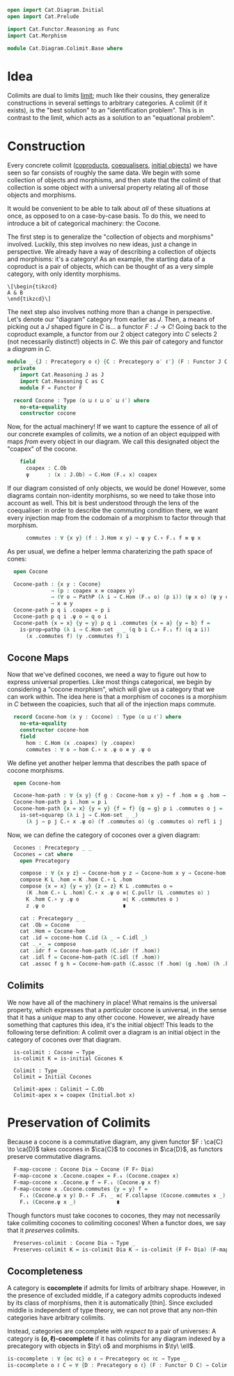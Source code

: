 ```agda
open import Cat.Diagram.Initial
open import Cat.Prelude

import Cat.Functor.Reasoning as Func
import Cat.Morphism

module Cat.Diagram.Colimit.Base where
```

<!--
```agda
private variable
  o ℓ o′ ℓ′ : Level
```
-->

# Idea

Colimits are dual to limits [limit]; much like their cousins, they
generalize constructions in several settings to arbitrary categories.
A colimit (if it exists), is the "best solution" to an
"identification problem". This is in contrast to the limit, which
acts as a solution to an "equational problem".

[limit]: Cat.Diagram.Limit.Base.html

# Construction

Every concrete colimit ([coproducts], [coequalisers], [initial objects])
we have seen so far consists of roughly the same data. We begin with
some collection of objects and morphisms, and then state that the
colimit of that collection is some object with a universal property
relating all of those objects and morphisms.

[coproducts]: Cat.Diagram.Coproduct.html
[coequalisers]: Cat.Diagram.Coequaliser.html
[initial objects]: Cat.Diagram.Initial.html

It would be convenient to be able to talk about _all_ of these
situations at once, as opposed to on a case-by-case basis. To do this,
we need to introduce a bit of categorical machinery: the Cocone.

The first step is to generalize the "collection of objects and
morphisms" involved. Luckily, this step involves no new ideas, just
a change in perspective. We already have a way of describing a
collection of objects and morphisms: it's a category! As an example,
the starting data of a coproduct is a pair of objects, which can
be thought of as a very simple category, with only identity morphisms.

~~~{.quiver .short-2}
\[\begin{tikzcd}
A & B
\end{tikzcd}\]
~~~

The next step also involves nothing more than a change in perspective.
Let's denote our "diagram" category from earlier as $J$. Then, a means
of picking out a $J$ shaped figure in $C$ is... a functor $F : J \to C$!
Going back to the coproduct example, a functor from our 2 object
category into $C$ selects 2 (not necessarily distinct!) objects in $C$.
We this pair of category and functor a _diagram_ in $C$.

```agda
module _ {J : Precategory o ℓ} {C : Precategory o′ ℓ′} (F : Functor J C) where
  private
    import Cat.Reasoning J as J
    import Cat.Reasoning C as C
    module F = Functor F

  record Cocone : Type (o ⊔ ℓ ⊔ o′ ⊔ ℓ′) where
    no-eta-equality
    constructor cocone
```

Now, for the actual machinery! If we want to capture the essence of
all of our concrete examples of colimits, we a notion of an object
equipped with maps _from_ every object in our diagram. We call this
designated object the "coapex" of the cocone.


```agda
    field
      coapex : C.Ob
      ψ      : (x : J.Ob) → C.Hom (F.₀ x) coapex
```

If our diagram consisted of only objects, we would be done! However,
some diagrams contain non-identity morphisms, so we need to take those
into account as well. This bit is best understood through the lens of
the coequaliser: in order to describe the commuting condition there,
we want every injection map from the codomain of a morphism to
factor through that morphism.

```agda
      commutes : ∀ {x y} (f : J.Hom x y) → ψ y C.∘ F.₁ f ≡ ψ x
```

As per usual, we define a helper lemma charaterizing the path space
of cones:

```agda
  open Cocone

  Cocone-path : {x y : Cocone}
              → (p : coapex x ≡ coapex y)
              → (∀ o → PathP (λ i → C.Hom (F.₀ o) (p i)) (ψ x o) (ψ y o))
              → x ≡ y
  Cocone-path p q i .coapex = p i
  Cocone-path p q i .ψ o = q o i
  Cocone-path {x = x} {y = y} p q i .commutes {x = a} {y = b} f =
    is-prop→pathp (λ i → C.Hom-set _ _ (q b i C.∘ F.₁ f) (q a i))
      (x .commutes f) (y .commutes f) i
```

## Cocone Maps

Now that we've defined cocones, we need a way to figure out how to
express universal properties. Like most things categorical, we begin
by considering a "cocone morphism", which will give us a category
that we can work within. The idea here is that a morphism of cocones
is a morphism in $C$ between the coapicies, such that all of the
injection maps commute.

```agda
  record Cocone-hom (x y : Cocone) : Type (o ⊔ ℓ′) where
    no-eta-equality
    constructor cocone-hom
    field
      hom : C.Hom (x .coapex) (y .coapex)
      commutes : ∀ o → hom C.∘ x .ψ o ≡ y .ψ o
```

<!--
```agda
  private unquoteDecl eqv = declare-record-iso eqv (quote Cocone-hom)
```
-->

We define yet another helper lemma that describes the path space
of cocone morphisms.

```agda
  open Cocone-hom

  Cocone-hom-path : ∀ {x y} {f g : Cocone-hom x y} → f .hom ≡ g .hom → f ≡ g
  Cocone-hom-path p i .hom = p i
  Cocone-hom-path {x = x} {y = y} {f = f} {g = g} p i .commutes o j =
    is-set→squarep (λ i j → C.Hom-set _ _)
      (λ j → p j C.∘ x .ψ o) (f .commutes o) (g .commutes o) refl i j
```

Now, we can define the category of cocones over a given diagram:

```agda
  Cocones : Precategory _ _
  Cocones = cat where
    open Precategory

    compose : ∀ {x y z} → Cocone-hom y z → Cocone-hom x y → Cocone-hom x z
    compose K L .hom = K .hom C.∘ L .hom
    compose {x = x} {y = y} {z = z} K L .commutes o =
      (K .hom C.∘ L .hom) C.∘ x .ψ o ≡⟨ C.pullr (L .commutes o) ⟩
      K .hom C.∘ y .ψ o              ≡⟨ K .commutes o ⟩
      z .ψ o                         ∎

    cat : Precategory _ _
    cat .Ob = Cocone
    cat .Hom = Cocone-hom
    cat .id = cocone-hom C.id (λ _ → C.idl _)
    cat ._∘_ = compose
    cat .idr f = Cocone-hom-path (C.idr (f .hom))
    cat .idl f = Cocone-hom-path (C.idl (f .hom))
    cat .assoc f g h = Cocone-hom-path (C.assoc (f .hom) (g .hom) (h .hom))

```

<!--
```agda
    cat .Hom-set x y = Iso→is-hlevel 2 eqv hlevel!
```
-->

## Colimits

We now have all of the machinery in place! What remains is the
universal property, which expresses that a _particular_ cocone
is universal, in the sense that it has a _unique_ map to any other
cocone. However, we already have something that captures this idea,
it's the initial object! This leads to the following terse definition:
A colimit over a diagram is an initial object in the category of
cocones over that diagram.
```
  is-colimit : Cocone → Type _
  is-colimit K = is-initial Cocones K

  Colimit : Type _
  Colimit = Initial Cocones

  Colimit-apex : Colimit → C.Ob
  Colimit-apex x = coapex (Initial.bot x)
```


<!--
```agda
module _ {o₁ h₁ o₂ h₂ o₃ h₃ : _}
         {J : Precategory o₁ h₁}
         {C : Precategory o₂ h₂}
         {D : Precategory o₃ h₃}
         {Dia : Functor J C}
         (F : Functor C D)
  where

  private
    module D = Precategory D
    module C = Precategory C
    module J = Precategory J
    module F = Func F

  open Functor
```
-->

# Preservation of Colimits

Because a cocone is a commutative diagram, any given functor $F : \ca{C}
\to \ca{D}$ takes cocones in $\ca{C}$ to cocones in $\ca{D}$, as
functors preserve commutative diagrams.

```agda
  F-map-cocone : Cocone Dia → Cocone (F F∘ Dia)
  F-map-cocone x .Cocone.coapex = F.₀ (Cocone.coapex x)
  F-map-cocone x .Cocone.ψ f = F.₁ (Cocone.ψ x f)
  F-map-cocone x .Cocone.commutes {y = y} f =
    F.₁ (Cocone.ψ x y) D.∘ F .F₁ _ ≡⟨ F.collapse (Cocone.commutes x _) ⟩
    F.₁ (Cocone.ψ x _)             ∎
```

Though functors must take cocones to cocones, they may not necessarily
take colimiting cocones to colimiting cocones! When a functor does, we
say that it _preserves_ colimits.

```agda
  Preserves-colimit : Cocone Dia → Type _
  Preserves-colimit K = is-colimit Dia K → is-colimit (F F∘ Dia) (F-map-cocone K)
```

## Cocompleteness

A category is **cocomplete** if admits for limits of arbitrary shape.
However, in the presence of excluded middle, if a category admits
coproducts indexed by its class of morphisms, then it is automatically
[thin]. Since excluded middle is independent of type theory, we can not
prove that any non-thin categories have arbitrary colimits.

Instead, categories are cocomplete _with respect to_ a pair of
universes: A category is **$(o, \ell)$-cocomplete** if it has colimits
for any diagram indexed by a precategory with objects in $\ty\ o$ and
morphisms in $\ty\ \ell$.

```agda
is-cocomplete : ∀ {oc ℓc} o ℓ → Precategory oc ℓc → Type _
is-cocomplete o ℓ C = ∀ {D : Precategory o ℓ} (F : Functor D C) → Colimit F
```
